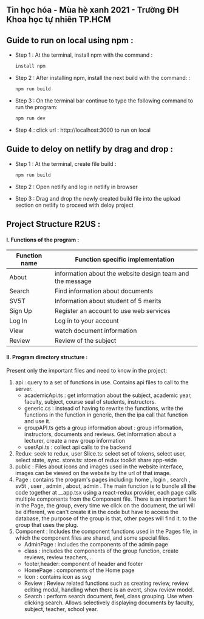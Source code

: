## Tin học hóa - Mùa hè xanh 2021 - Trường ĐH Khoa học tự nhiên TP.HCM

## Guide to run on local using npm :
- Step 1 : At the terminal, install npm with the command :
  ```php
  install npm 
  ```
- Step 2 : After installing npm, install the next build with the command: :
    ```php
  npm run build
    ```
- Step 3 : On the terminal bar continue to type the following command to run the program:
  ```php
  npm run dev
  ```
- Step 4 : click url : http://localhost:3000 to run on local

## Guide to deloy on netlify by drag and drop :
- Step 1 : At the terminal, create file build : 
   ```php
  npm run build
  ```
- Step 2 : Open netlify and log in netlify in browser
   
- Step 3 : Drag and drop the newly created build file into the upload section on netlify to proceed with deloy project

## Project Structure R2US : 
#### I. Functions of the program  :

|  Function name| Function specific implementation      |    
|---------------|---------------------------------|  
|   About       | information about the website design team and the message     |   
|   Search      | Find information about documents |     
|   SV5T        |Information about student of 5 merits   |   
|   Sign Up     | Register an account to use web services|    
|   Log In      |Log in to your account           |     
|   View        |   watch document information     |
|   Review      |   Review of the subject            |    
#### II. Program directory structure  :
Present only the important files and need to know in the project:
1. api : query to a set of functions in use. Contains api files to call to the server. 
   - academicApi.ts : get information about the subject, academic year, faculty, subject, course seal of students, instructors. 
   - generic.cs : instead of having to rewrite the functions, write the functions in the function in generic, then the ipa call that function and use it.
   -  groupAPI.ts gets a group information about : group information, instructors, documents and reviews. Get information about a lecturer, create a new group information
   -  userApi.ts : collect api calls to the backend
2. Redux: seek to redux, user Slice.ts: select set of tokens, select user, select state, sync. store.ts: store of redux toolkit share app-wide
3. public : Files about icons and images used in the website interface, images can be viewed on the website by the url of that image.
4. Page : contains the program's pages including: home , login , search , sv5t , user , admin , about, admin . The main function is to bundle all the code together at __app.tsx using a react-redux provider, each page calls multiple components from the Component file. There is an important file in the Page, the group, every time we click on the document, the url will be different, we can't create it in the code but have to access the database, the purpose of the group is that, other pages will find it. to the group that uses the plug.
5. Component :  Includes the component functions used in the Pages file, in which the component files are shared, and some special files.
   - AdminPage : includes the components of the admin page
   - class : includes the components of the group function, create reviews, review teachers,...
   - footer,header: component of header and footer
   - HomePage : components of the Home page
   - Icon : contains icon as svg
   - Review : Review related functions such as creating review, review editing modal, handling when there is an event, show review model.
   - Search : perform search document, feel, class grouping. Use when clicking search. Allows selectively displaying documents by faculty, subject, teacher, school year.